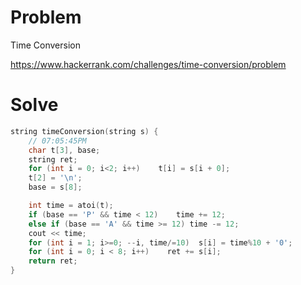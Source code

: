 # Problem
Time Conversion

https://www.hackerrank.com/challenges/time-conversion/problem


# Solve
```c++
string timeConversion(string s) {
    // 07:05:45PM
    char t[3], base;
    string ret;
    for (int i = 0; i<2; i++)    t[i] = s[i + 0];
    t[2] = '\n';
    base = s[8];

    int time = atoi(t);
    if (base == 'P' && time < 12)    time += 12;
    else if (base == 'A' && time >= 12) time -= 12;
    cout << time;
    for (int i = 1; i>=0; --i, time/=10)  s[i] = time%10 + '0';
    for (int i = 0; i < 8; i++)    ret += s[i];
    return ret;
}
```
